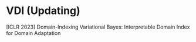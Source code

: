 # VDI (Updating)
[ICLR 2023] Domain-Indexing Variational Bayes: Interpretable Domain Index for Domain Adaptation
